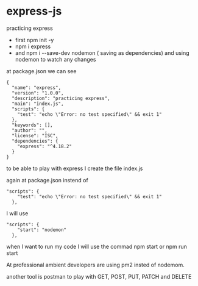 # express-js
practicing express

- first npm init -y 
- npm  i express
- and npm i --save-dev nodemon  ( saving as dependencies) and using nodemon to watch any changes

at package.json  we can see 

```
{
  "name": "express",
  "version": "1.0.0",
  "description": "practicing express",
  "main": "index.js",
  "scripts": {
    "test": "echo \"Error: no test specified\" && exit 1"
  },
  "keywords": [],
  "author": "",
  "license": "ISC",
  "dependencies": {
    "express": "^4.18.2"
  }
}
```


to be able to play with express I create the file index.js

again at package.json instend of 
```
"scripts": {
    "test": "echo \"Error: no test specified\" && exit 1"
  },

```
I will use

```
"scripts": {
    "start": "nodemon"
  },

```

when I want to run my code I will use the commad npm start or npm run start


At professional ambient  developers are using pm2 insted of nodemom.

another tool is postman  to play with GET, POST, PUT, PATCH and DELETE
